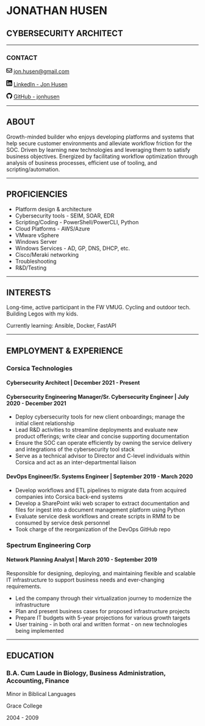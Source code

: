 # **JONATHAN HUSEN**

## CYBERSECURITY ARCHITECT

---

### CONTACT

<img src="./images/envelope.svg" alt="Email" width="15"/> [jon.husen@gmail.com](mailto:jon.husen@gmail.com)

<img src="./images/linkedin.svg" alt="LinkedIn" width="15"/> [LinkedIn - Jon Husen](https://www.linkedin.com/in/jonhusen)

<img src="./images/github.svg" alt="GitHub" width="15"/> [GitHub - jonhusen](https://github.com/jonhusen)

---

## ABOUT

Growth-minded builder who enjoys developing platforms and systems that help
secure customer environments and alleviate workflow friction for the SOC.
Driven by learning new technologies and leveraging them to satisfy business
objectives. Energized by facilitating workflow optimization through analysis
of business processes, efficient use of tooling, and scripting/automation.

---

## PROFICIENCIES

- Platform design & architecture
- Cybersecurity tools - SEIM, SOAR, EDR
- Scripting/Coding - PowerShell/PowerCLI, Python
- Cloud Platforms - AWS/Azure
- VMware vSphere
- Windows Server
- Windows Services - AD, GP, DNS, DHCP, etc.
- Cisco/Meraki networking
- Troubleshooting
- R&D/Testing

---

## INTERESTS

Long-time, active participant in the FW VMUG. Cycling and outdoor tech.
Building Legos with my kids.

Currently learning: Ansible, Docker, FastAPI

---

## EMPLOYMENT & EXPERIENCE

### Corsica Technologies

#### **Cybersecurity Architect** | December 2021 - Present

#### **Cybersecurity Engineering Manager/Sr. Cybersecurity Engineer** | July 2020 - December 2021

- Deploy cybersecurity tools for new client onboardings; manage the initial client relationship
- Lead R&D activities to streamline deployments and evaluate new product offerings; write clear and concise supporting documentation
- Ensure the SOC can operate efficiently by owning the service delivery and integrations of the cybersecurity tool stack
- Serve as a technical advisor to Director and C-level individuals within Corsica and act as an inter-departmental liaison

#### **DevOps Engineer/Sr. Systems Engineer** | September 2019 - March 2020

- Develop workflows and ETL pipelines to migrate data from acquired companies into Corsica back-end systems
- Develop a SharePoint wiki web scraper to extract documentation and files for ingest into a document management platform using Python
- Evaluate service desk workflows and create scripts in RMM to be consumed by service desk personnel
- Took charge of the reorganization of the DevOps GitHub repo

### Spectrum Engineering Corp

#### **Network Planning Analyst** | March 2010 - September 2019

Responsible for designing, deploying, and maintaining flexible and scalable IT
infrastructure to support business needs and ever-changing requirements.

- Led the company through their virtualization journey to modernize the infrastructure
- Plan and present business cases for proposed infrastructure projects
- Prepare IT budgets with 5-year projections for various growth targets
- User training - in both oral and written format - on new technologies being implemented

---

## EDUCATION

### B.A. Cum Laude in Biology, Business Administration, Accounting, Finance

Minor in Biblical Languages

Grace College

2004 - 2009
